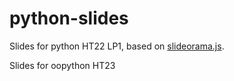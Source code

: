 # python-slides

Slides for python HT22 LP1, based on [slideorama.js](https://github.com/emilfolino/slideorama).

Slides for oopython HT23
